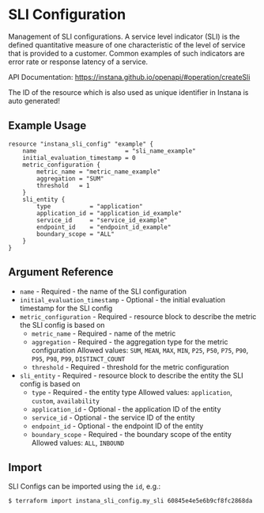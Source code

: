 # SLI Configuration

Management of SLI configurations. A service level indicator (SLI) is the defined quantitative measure of one characteristic of the level of service that is provided to a customer. Common examples of such indicators are error rate or response latency of a service.

API Documentation: <https://instana.github.io/openapi/#operation/createSli>

The ID of the resource which is also used as unique identifier in Instana is auto generated!

## Example Usage

```hcl
resource "instana_sli_config" "example" {
    name                         = "sli_name_example"
    initial_evaluation_timestamp = 0
    metric_configuration {
	    metric_name = "metric_name_example"
	    aggregation = "SUM"
	    threshold   = 1
    }
    sli_entity {
        type           = "application"
        application_id = "application_id_example"
        service_id     = "service_id_example"
        endpoint_id    = "endpoint_id_example"
        boundary_scope = "ALL"
    }
}
``` 

## Argument Reference

* `name` - Required - the name of the SLI configuration
* `initial_evaluation_timestamp` - Optional - the initial evaluation timestamp for the SLI config
* `metric_configuration` - Required - resource block to describe the metric the SLI config is based on
  * `metric_name` - Required - name of the metric
  * `aggregation` - Required - the aggregation type for the metric configuration
  Allowed values: `SUM`, `MEAN`, `MAX`, `MIN`, `P25`, `P50`, `P75`, `P90`, `P95`, `P98`, `P99`, `DISTINCT_COUNT`
  * `threshold` - Required - threshold for the metric configuration
* `sli_entity` - Required - resource block to describe the entity the SLI config is based on
  * `type` - Required - the entity type
  Allowed values: `application`, `custom`, `availability`
  * `application_id` - Optional - the application ID of the entity
  * `service_id` - Optional - the service ID of the entity
  * `endpoint_id` - Optional - the endpoint ID of the entity
  * `boundary_scope` - Required - the boundary scope of the entity
  Allowed values: `ALL`, `INBOUND`

## Import

SLI Configs can be imported using the `id`, e.g.:

```
$ terraform import instana_sli_config.my_sli 60845e4e5e6b9cf8fc2868da
```
